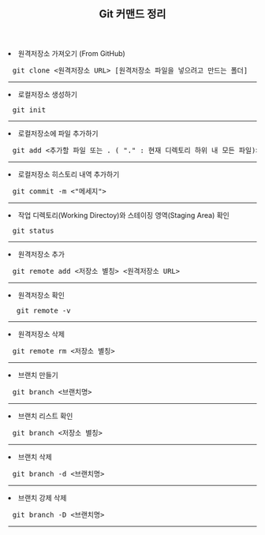 <header>
  <h2> Git 커맨드 정리 </h2>
</header>

<body>
 
  <dl>
    <li> 원격저장소 가져오기 (From GitHub)  </li>
    <pre> git clone <원격저장소 URL> [원격저장소 파일을 넣으려고 만드는 폴더] </pre>
  </dl><hr>  

  <dl>
    <li> 로컬저장소 생성하기  </li>
    <pre> git init </pre>
  </dl><hr>  

  <dl>
    <li> 로컬저장소에 파일 추가하기  </li>
    <pre> git add <추가할 파일 또는 . ( "." : 현재 디렉토리 하위 내 모든 파일)> </pre>
  </dl><hr> 
    
  <dl>
    <li> 로컬저장소 히스토리 내역 추가하기  </li>
    <pre> git commit -m <"메세지"> </pre>
  </dl><hr>     
    
  <dl>
    <li> 작업 디렉토리(Working Directoy)와 스테이징 영역(Staging Area) 확인  </li>
    <pre> git status </pre>
  </dl><hr> 

  <dl>
    <li> 원격저장소 추가 </li>
    <pre> git remote add <저장소 별칭> <원격저장소 URL> </pre>
  </dl><hr>
  
  <dl>
    <li> 원격저장소 확인 </li>
    <pre>  git remote -v </pre>
  </dl><hr>     
  
  <dl>
    <li> 원격저장소 삭제 </li>
    <pre> git remote rm <저장소 별칭> </pre>
  </dl><hr> 


  <dl>
    <li> 브랜치 만들기 </li>
    <pre> git branch <브랜치명> </pre>
  </dl><hr>
  
  <dl>
    <li> 브랜치 리스트 확인 </li>
    <pre> git branch <저장소 별칭> </pre>
  </dl><hr> 
  
  <dl>
    <li> 브랜치 삭제 </li>
    <pre> git branch -d <브랜치명> </pre>
  </dl><hr>


  <dl>
    <li> 브랜치 강제 삭제 </li>
    <pre> git branch -D <브랜치명> </pre>
  </dl><hr>
  
</body>
